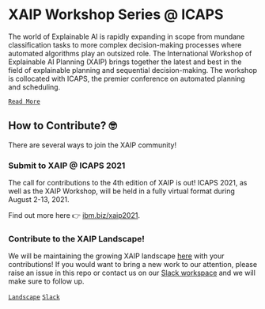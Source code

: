 # XAIP Workshop Series @ ICAPS

The world of Explainable AI is rapidly expanding in scope from mundane classification tasks 
to more complex decision-making processes where automated algorithms play an outsized role. 
The International Workshop of Explainable AI Planning (XAIP) brings together the latest and 
best in the field of explainable planning and sequential decision-making. 
The workshop is collocated with ICAPS, the premier conference on automated planning and scheduling. 

[`Read More`](http://ibm.biz/xaip-survey)

## How to Contribute? :nerd_face:

There are several ways to join the XAIP community! 

### Submit to XAIP @ ICAPS 2021

The call for contributions to the 4th edition of XAIP is out! 
ICAPS 2021, as well as the XAIP Workshop, will be held in a fully virtual format during August 2-13, 2021. 


Find out more here :point_right: [ibm.biz/xaip2021](http://ibm.biz/xaip2021).


### Contribute to the XAIP Landscape!

We will be maintaining the growing XAIP landscape [here](http://xaip.mybluemix.net/#/landscape) with your contributions! If you would
want to bring a new work to our attention, please raise an issue in this repo or contact us 
on our [Slack workspace](https://join.slack.com/t/xaip2021/shared_invite/zt-svdiylde-EwqOBkguynR6jKbi_UKDXA) and we will make sure to follow up. 

[`Landscape`](http://xaip.mybluemix.net/#/landscape)  [`Slack`](https://join.slack.com/t/xaip2021/shared_invite/zt-svdiylde-EwqOBkguynR6jKbi_UKDXA)
